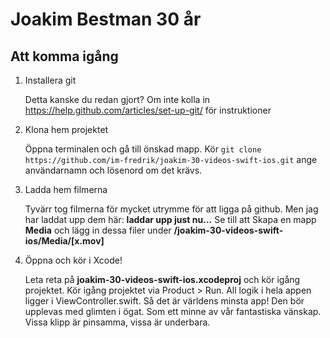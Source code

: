 Joakim Bestman 30 år
====================

## Att komma igång

1. Installera git

	Detta kanske du redan gjort? Om inte kolla in https://help.github.com/articles/set-up-git/ för instruktioner

2. Klona hem projektet
	
	Öppna terminalen och gå till önskad mapp. Kör `git clone https://github.com/im-fredrik/joakim-30-videos-swift-ios.git` ange användarnamn och lösenord om det krävs.

3. Ladda hem filmerna

	Tyvärr tog filmerna för mycket utrymme för att ligga på github. Men jag har laddat upp dem här: **laddar upp just nu...**
	Se till att Skapa en mapp **Media** och lägg in dessa filer under **/joakim-30-videos-swift-ios/Media/[x.mov]**

3. Öppna och kör i Xcode!

    Leta reta på **joakim-30-videos-swift-ios.xcodeproj** och kör igång projektet. Kör igång projektet via Product > Run. All logik i hela appen ligger i ViewController.swift. Så det är världens minsta app! Den bör upplevas med glimten i ögat. Som ett minne av vår fantastiska vänskap. Vissa klipp är pinsamma, vissa är underbara.